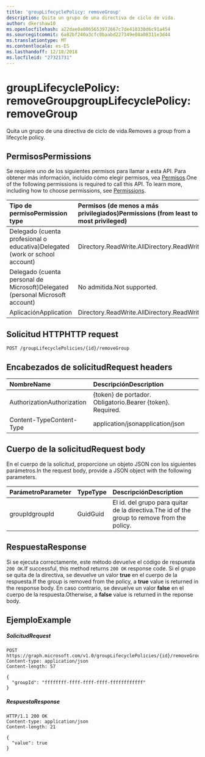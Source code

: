 ```yaml
---
title: 'groupLifecyclePolicy: removeGroup'
description: Quita un grupo de una directiva de ciclo de vida.
author: dkershaw10
ms.openlocfilehash: a22dae0a8065653972667c7de410330d6c91a454
ms.sourcegitcommit: 6a82bf240a3cfc0baabd227349e08a08311e3d44
ms.translationtype: MT
ms.contentlocale: es-ES
ms.lasthandoff: 12/18/2018
ms.locfileid: "27321731"
---
```

# <a name="grouplifecyclepolicy-removegroup"></a><span data-ttu-id="52169-103">groupLifecyclePolicy: removeGroup</span><span class="sxs-lookup"><span data-stu-id="52169-103">groupLifecyclePolicy: removeGroup</span></span>

<span data-ttu-id="52169-104">Quita un grupo de una directiva de ciclo de vida.</span><span class="sxs-lookup"><span data-stu-id="52169-104">Removes a group from a lifecycle policy.</span></span>

## <a name="permissions"></a><span data-ttu-id="52169-105">Permisos</span><span class="sxs-lookup"><span data-stu-id="52169-105">Permissions</span></span>

<span data-ttu-id="52169-p101">Se requiere uno de los siguientes permisos para llamar a esta API. Para obtener más información, incluido cómo elegir permisos, vea [Permisos](/graph/permissions-reference).</span><span class="sxs-lookup"><span data-stu-id="52169-p101">One of the following permissions is required to call this API. To learn more, including how to choose permissions, see [Permissions](/graph/permissions-reference).</span></span>

|<span data-ttu-id="52169-108">Tipo de permiso</span><span class="sxs-lookup"><span data-stu-id="52169-108">Permission type</span></span>      | <span data-ttu-id="52169-109">Permisos (de menos a más privilegiados)</span><span class="sxs-lookup"><span data-stu-id="52169-109">Permissions (from least to most privileged)</span></span>              |
|:--------------------|:---------------------------------------------------------|
|<span data-ttu-id="52169-110">Delegado (cuenta profesional o educativa)</span><span class="sxs-lookup"><span data-stu-id="52169-110">Delegated (work or school account)</span></span> | <span data-ttu-id="52169-111">Directory.ReadWrite.All</span><span class="sxs-lookup"><span data-stu-id="52169-111">Directory.ReadWrite.All</span></span>    |
|<span data-ttu-id="52169-112">Delegado (cuenta personal de Microsoft)</span><span class="sxs-lookup"><span data-stu-id="52169-112">Delegated (personal Microsoft account)</span></span> | <span data-ttu-id="52169-113">No admitida.</span><span class="sxs-lookup"><span data-stu-id="52169-113">Not supported.</span></span>    |
|<span data-ttu-id="52169-114">Aplicación</span><span class="sxs-lookup"><span data-stu-id="52169-114">Application</span></span> | <span data-ttu-id="52169-115">Directory.ReadWrite.All</span><span class="sxs-lookup"><span data-stu-id="52169-115">Directory.ReadWrite.All</span></span> |

## <a name="http-request"></a><span data-ttu-id="52169-116">Solicitud HTTP</span><span class="sxs-lookup"><span data-stu-id="52169-116">HTTP request</span></span>
<!-- { "blockType": "ignored" } -->
```http
POST /groupLifecyclePolicies/{id}/removeGroup
```

## <a name="request-headers"></a><span data-ttu-id="52169-117">Encabezados de solicitud</span><span class="sxs-lookup"><span data-stu-id="52169-117">Request headers</span></span>

| <span data-ttu-id="52169-118">Nombre</span><span class="sxs-lookup"><span data-stu-id="52169-118">Name</span></span> | <span data-ttu-id="52169-119">Descripción</span><span class="sxs-lookup"><span data-stu-id="52169-119">Description</span></span> |
|:---------------|:----------|
| <span data-ttu-id="52169-120">Authorization</span><span class="sxs-lookup"><span data-stu-id="52169-120">Authorization</span></span> | <span data-ttu-id="52169-p102">{token} de portador. Obligatorio.</span><span class="sxs-lookup"><span data-stu-id="52169-p102">Bearer {token}. Required.</span></span> |
| <span data-ttu-id="52169-123">Content-Type</span><span class="sxs-lookup"><span data-stu-id="52169-123">Content-Type</span></span>  | <span data-ttu-id="52169-124">application/json</span><span class="sxs-lookup"><span data-stu-id="52169-124">application/json</span></span> |

## <a name="request-body"></a><span data-ttu-id="52169-125">Cuerpo de la solicitud</span><span class="sxs-lookup"><span data-stu-id="52169-125">Request body</span></span>
<span data-ttu-id="52169-126">En el cuerpo de la solicitud, proporcione un objeto JSON con los siguientes parámetros.</span><span class="sxs-lookup"><span data-stu-id="52169-126">In the request body, provide a JSON object with the following parameters.</span></span>

| <span data-ttu-id="52169-127">Parámetro</span><span class="sxs-lookup"><span data-stu-id="52169-127">Parameter</span></span> | <span data-ttu-id="52169-128">Type</span><span class="sxs-lookup"><span data-stu-id="52169-128">Type</span></span> | <span data-ttu-id="52169-129">Descripción</span><span class="sxs-lookup"><span data-stu-id="52169-129">Description</span></span> |
|:---------------|:--------|:----------|
|<span data-ttu-id="52169-130">groupId</span><span class="sxs-lookup"><span data-stu-id="52169-130">groupId</span></span>|<span data-ttu-id="52169-131">Guid</span><span class="sxs-lookup"><span data-stu-id="52169-131">Guid</span></span>| <span data-ttu-id="52169-132">El id. del grupo para quitar de la directiva.</span><span class="sxs-lookup"><span data-stu-id="52169-132">The id of the group to remove from the policy.</span></span>|

## <a name="response"></a><span data-ttu-id="52169-133">Respuesta</span><span class="sxs-lookup"><span data-stu-id="52169-133">Response</span></span>

<span data-ttu-id="52169-134">Si se ejecuta correctamente, este método devuelve el código de respuesta `200 OK`.</span><span class="sxs-lookup"><span data-stu-id="52169-134">If successful, this method returns `200 OK` response code.</span></span> <span data-ttu-id="52169-135">Si el grupo se quita de la directiva, se devuelve un valor **true** en el cuerpo de la respuesta.</span><span class="sxs-lookup"><span data-stu-id="52169-135">If the group is removed from the policy, a **true** value is returned in the response body.</span></span> <span data-ttu-id="52169-136">En caso contrario, se devuelve un valor **false** en el cuerpo de la respuesta.</span><span class="sxs-lookup"><span data-stu-id="52169-136">Otherwise, a **false** value is returned in the reponse body.</span></span>

## <a name="example"></a><span data-ttu-id="52169-137">Ejemplo</span><span class="sxs-lookup"><span data-stu-id="52169-137">Example</span></span>

##### <a name="request"></a><span data-ttu-id="52169-138">Solicitud</span><span class="sxs-lookup"><span data-stu-id="52169-138">Request</span></span>

<!-- {
  "blockType": "ignored",
  "name": "grouplifecyclepolicy_removegroup"
} -->
```http
POST https://graph.microsoft.com/v1.0/groupLifecyclePolicies/{id}/removeGroup
Content-type: application/json
Content-length: 57

{
  "groupId": "ffffffff-ffff-ffff-ffff-ffffffffffff"
}
```

##### <a name="response"></a><span data-ttu-id="52169-139">Respuesta</span><span class="sxs-lookup"><span data-stu-id="52169-139">Response</span></span>
<!-- { "blockType": "ignored" } -->

```http
HTTP/1.1 200 OK
Content-type: application/json
Content-length: 21

{
  "value": true
}
```

<!-- uuid: 8fcb5dbc-d5aa-4681-8e31-b001d5168d79
2015-10-25 14:57:30 UTC -->
<!-- {
  "type": "#page.annotation",
  "description": "groupLifecyclePolicy: removegroup",
  "keywords": "",
  "section": "documentation",
  "tocPath": ""
}-->